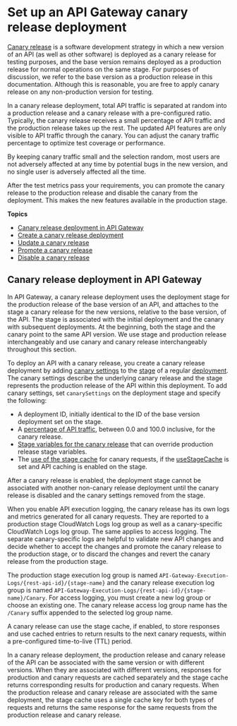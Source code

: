 # Set up an API Gateway canary release deployment<a name="canary-release"></a>

[Canary release](https://martinfowler.com/bliki/CanaryRelease.html) is a software development strategy in which a new version of an API \(as well as other software\) is deployed as a canary release for testing purposes, and the base version remains deployed as a production release for normal operations on the same stage\. For purposes of discussion, we refer to the base version as a production release in this documentation\. Although this is reasonable, you are free to apply canary release on any non\-production version for testing\.

In a canary release deployment, total API traffic is separated at random into a production release and a canary release with a pre\-configured ratio\. Typically, the canary release receives a small percentage of API traffic and the production release takes up the rest\. The updated API features are only visible to API traffic through the canary\. You can adjust the canary traffic percentage to optimize test coverage or performance\. 

By keeping canary traffic small and the selection random, most users are not adversely affected at any time by potential bugs in the new version, and no single user is adversely affected all the time\.

After the test metrics pass your requirements, you can promote the canary release to the production release and disable the canary from the deployment\. This makes the new features available in the production stage\. 

**Topics**
+ [Canary release deployment in API Gateway](#api-gateway-canary-release-deployment-overview)
+ [Create a canary release deployment](create-canary-deployment.md)
+ [Update a canary release](update-canary-deployment.md)
+ [Promote a canary release](promote-canary-deployment.md)
+ [Disable a canary release](delete-canary-deployment.md)

## Canary release deployment in API Gateway<a name="api-gateway-canary-release-deployment-overview"></a>

 In API Gateway, a canary release deployment uses the deployment stage for the production release of the base version of an API, and attaches to the stage a canary release for the new versions, relative to the base version, of the API\. The stage is associated with the initial deployment and the canary with subsequent deployments\. At the beginning, both the stage and the canary point to the same API version\. We use stage and production release interchangeably and use canary and canary release interchangeably throughout this section\.

To deploy an API with a canary release, you create a canary release deployment by adding [canary settings](https://docs.aws.amazon.com/apigateway/api-reference/resource/stage/#canarySettings) to the [stage](https://docs.aws.amazon.com/apigateway/api-reference/resource/stage/) of a regular [deployment](https://docs.aws.amazon.com/apigateway/api-reference/resource/deployment/)\. The canary settings describe the underlying canary release and the stage represents the production release of the API within this deployment\. To add canary settings, set `canarySettings` on the deployment stage and specify the following: 
+  A deployment ID, initially identical to the ID of the base version deployment set on the stage\. 
+  A [percentage of API traffic](https://docs.aws.amazon.com/apigateway/api-reference/resource/stage/#percentTraffic), between 0\.0 and 100\.0 inclusive, for the canary release\. 
+  [Stage variables for the canary release](https://docs.aws.amazon.com/apigateway/api-reference/resource/stage/#stageVariableOverrides) that can override production release stage variables\. 
+  The [use of the stage cache](https://docs.aws.amazon.com/apigateway/api-reference/resource/stage/#useStageCache) for canary requests, if the [useStageCache](https://docs.aws.amazon.com/apigateway/api-reference/resource/stage/#useStageCache) is set and API caching is enabled on the stage\.

 After a canary release is enabled, the deployment stage cannot be associated with another non\-canary release deployment until the canary release is disabled and the canary settings removed from the stage\. 

When you enable API execution logging, the canary release has its own logs and metrics generated for all canary requests\. They are reported to a production stage CloudWatch Logs log group as well as a canary\-specific CloudWatch Logs log group\. The same applies to access logging\. The separate canary\-specific logs are helpful to validate new API changes and decide whether to accept the changes and promote the canary release to the production stage, or to discard the changes and revert the canary release from the production stage\.

The production stage execution log group is named `API-Gateway-Execution-Logs/{rest-api-id}/{stage-name}` and the canary release execution log group is named `API-Gateway-Execution-Logs/{rest-api-id}/{stage-name}/Canary`\. For access logging, you must create a new log group or choose an existing one\. The canary release access log group name has the `/Canary` suffix appended to the selected log group name\. 

A canary release can use the stage cache, if enabled, to store responses and use cached entries to return results to the next canary requests, within a pre\-configured time\-to\-live \(TTL\) period\. 

In a canary release deployment, the production release and canary release of the API can be associated with the same version or with different versions\. When they are associated with different versions, responses for production and canary requests are cached separately and the stage cache returns corresponding results for production and canary requests\. When the production release and canary release are associated with the same deployment, the stage cache uses a single cache key for both types of requests and returns the same response for the same requests from the production release and canary release\. 